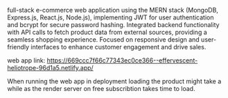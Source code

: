 full-stack e-commerce web application using the MERN stack (MongoDB, Express.js, React.js, Node.js), implementing JWT for user authentication and bcrypt for secure password hashing. Integrated backend functionality with API calls to fetch product data from external sources, providing a seamless shopping experience. Focused on responsive design and user-friendly interfaces to enhance customer engagement and drive sales.


web app link: https://669ccc7f66c77343ec0ce366--effervescent-heliotrope-96d1a5.netlify.app/

When running the web app in deployment loading the product might take a while as the render server on free subscribtion takes time to load.
